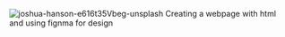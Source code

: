 ![joshua-hanson-e616t35Vbeg-unsplash](https://github.com/Azeezmariam/alu-web-development/assets/116581240/5ae64f9d-b8d7-4ed7-aa03-741a88f9398f)
Creating a webpage with html and using fignma for design 